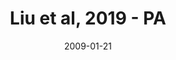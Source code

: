 ---
title: Liu et al, 2019 - PA
image: https://www.cycif.org/assets/img/liu-lin-2019/PA.jpg
date: '2009-01-21'
minerva_link: https://www.cycif.org/data/liu-lin-2019/PA.html
info_link: https://www.cycif.org/data/liu-lin-2019/index.html
show_page_link: false
---